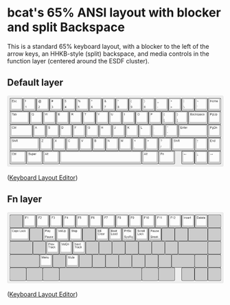# bcat's 65% ANSI layout with blocker and split Backspace

This is a standard 65% keyboard layout, with a blocker to the left of the arrow
keys, an HHKB-style (split) backspace, and media controls in the function layer
(centered around the ESDF cluster).

## Default layer

![Layout](layer_default.png)

([Keyboard Layout
Editor](http://www.keyboard-layout-editor.com/#/gists/dd675b40cc4df2c7bb78847ac29f5988))

## Fn layer

![Layout](layer_fn.png)

([Keyboard Layout
Editor](http://www.keyboard-layout-editor.com/#/gists/f29128427f674c43777f045e363d1b44))
